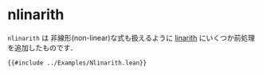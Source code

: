 # nlinarith

`nlinarith` は 非線形(non-linear)な式も扱えるように [linarith](./Linarith.md) にいくつか前処理を追加したものです．

```lean
{{#include ../Examples/Nlinarith.lean}}
```
